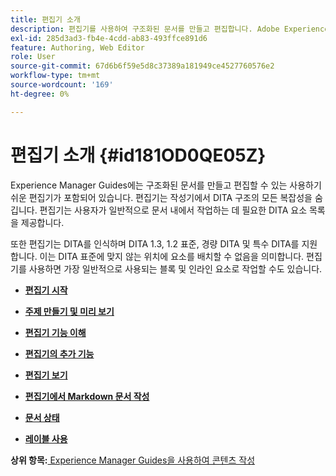 ```yaml
---
title: 편집기 소개
description: 편집기를 사용하여 구조화된 문서를 만들고 편집합니다. Adobe Experience Manager Guides의 DITA 표준에 따라 편집기로 작업하는 방법을 알아봅니다.
exl-id: 285d3ad3-fb4e-4cdd-ab83-493ffce891d6
feature: Authoring, Web Editor
role: User
source-git-commit: 67d6b6f59e5d8c37389a181949ce4527760576e2
workflow-type: tm+mt
source-wordcount: '169'
ht-degree: 0%

---
```


# 편집기 소개 {#id181OD0QE05Z}

Experience Manager Guides에는 구조화된 문서를 만들고 편집할 수 있는 사용하기 쉬운 편집기가 포함되어 있습니다. 편집기는 작성기에서 DITA 구조의 모든 복잡성을 숨깁니다. 편집기는 사용자가 일반적으로 문서 내에서 작업하는 데 필요한 DITA 요소 목록을 제공합니다.

또한 편집기는 DITA를 인식하며 DITA 1.3, 1.2 표준, 경량 DITA 및 특수 DITA를 지원합니다. 이는 DITA 표준에 맞지 않는 위치에 요소를 배치할 수 없음을 의미합니다. 편집기를 사용하면 가장 일반적으로 사용되는 블록 및 인라인 요소로 작업할 수도 있습니다.

- **[편집기 시작](web-editor-launch-editor.md)**

- **[주제 만들기 및 미리 보기](create-preview-topics.md)**

- **[편집기 기능 이해](web-editor-features.md)**

- **[편집기의 추가 기능](web-editor-other-features.md)**

- **[편집기 보기](web-editor-views.md)**

- **[편집기에서 Markdown 문서 작성](web-editor-markdown-topic.md)**

- **[문서 상태](web-editor-document-states.md)**

- **[레이블 사용](web-editor-use-label.md)**


**상위 항목:**[ Experience Manager Guides을 사용하여 콘텐츠 작성](authoring-content-xml-doc.md)
